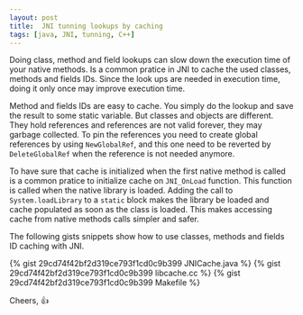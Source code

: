 ```yaml
---
layout: post
title:  JNI tunning lookups by caching
tags: [java, JNI, tunning, C++]
---
```


Doing class, method and field lookups can slow down the execution time of your
native methods. Is a common pratice in JNI to cache the used classes, methods and
fields IDs. Since the look ups are needed in execution time, doing it only once
may improve execution time.

Method and fields IDs are easy to cache. You simply do the lookup and save the
result to some static variable. But classes and objects are different. They hold
references and references are not valid forever, they may garbage collected. To
pin the references you need to create global references by using `NewGlobalRef`,
and this one need to be reverted by `DeleteGlobalRef` when the reference is not
needed anymore.

To have sure that cache is initialized when the first native method is called is
a common pratice to initialize cache on `JNI_OnLoad` function. This function is
called when the native library is loaded. Adding the call to `System.loadLibrary`
to a `static` block makes the library be loaded and cache populated as soon as the 
class is loaded. This makes accessing cache from native methods calls simpler and safer.

The following gists snippets show how to use classes, methods and fields ID caching
with JNI.

{% gist 29cd74f42bf2d319ce793f1cd0c9b399 JNICache.java %}
{% gist 29cd74f42bf2d319ce793f1cd0c9b399 libcache.cc %}
{% gist 29cd74f42bf2d319ce793f1cd0c9b399 Makefile %}

Cheers, :+1:
